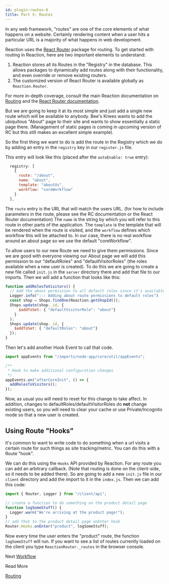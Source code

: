 ```yaml
---
id: plugin-routes-6
title: Part 5: Routes
---
```

    
In any web framework, "routes" are one of the core elements of what happens on a website. Certainly rendering content
when a user hits a particular URL is a majority of what happens in web development.

Reaction uses the [React Router](https://www.npmjs.com/package/react-router) package for routing. To get started with routing in Reaction, here are two important elements to understand:

1. Reaction stores all its Routes in the "Registry" in the database. This allows packages to dynamically add routes along with their functionality, and even override or remove existing routers.
2. The customized version of React Router is available globally as `Reaction.Router`.

For more in-depth coverage, consult the main Reaction documentation on [Routing](routing.md) and the [React Router documentation](https://reacttraining.com/react-router/web/guides/philosophy).

But we are going to keep it at its most simple and just add a single new route which will be available to anybody. Bee's
Knees wants to add the ubiquitous "About" page to their site and wants to show essentially a static page there.
(Management of static pages is coming in upcoming version of RC but this still makes an excellent simple example).

So the first thing we want to do is add the route in the Registry which we do by adding an entry in the `registry` key in
our `register.js` file.

This entry will look like this (placed after the `autoEnable: true` entry):

```js
  registry: [
    {
      route: "/about",
      name: "about",
      template: "aboutUs",
      workflow: "coreWorkflow"
    }
  ],
```

The `route` entry is the URL that will match the users URL. (for how to include parameters in the route, please see the RC documentation or the React Router documentation)
The `name` is the string by which you will refer to this route in other parts of the application. The `template` is the
template that will be rendered when the route is visited, and the `workflow` defines which workflow this will be attached to.
In our case, there is no real workflow around an about page so we use the default "coreWorkflow".

To allow users to our new Route we need to give them permissions. Since we are good with everyone viewing our About page  we will add this permission to our "defaultRoles" and "defaultVisitorRoles" (the roles available when a new user is created).
To do this we are going to create a new file called `init.js` in the `server` directory there and add that file to our imports. Then we
will add a function that looks like this:

```js
function addRolesToVisitors() {
  // Add the about permission to all default roles since it's available to all
  Logger.info("::: Adding about route permissions to default roles")
  const shop = Shops.findOne(Reaction.getShopId());
  Shops.update(shop._id, {
      $addToSet: { "defaultVisitorRole": "about"}
    }
  );
  Shops.update(shop._id, {
    $addToSet: { "defaultRoles": "about"}
  });
}
```

Then let's add another Hook Event to call that code.

```js
import appEvents from "/imports/node-app/core/util/appEvents";

/**
 * Hook to make additional configuration changes
 */
appEvents.on("afterCoreInit", () => {
  addRolesToVisitors();
});
```

Now, as usual you will need to reset for this change to take affect. In addition, changes to defaultRoles/defaultVisitorRoles
do **not** change existing users, so you will need to clear your cache or use Private/Incognito mode so that a new user is created.

## Using Route "Hooks"

It's common to want to write code to do something when a url visits a certain route for such things as site tracking/metric.
You can do this with a Route "hook".

We can do this using the `Hooks` API provided by Reaction. For any route you can add an arbitrary callback. (Note that
routing is done on the client-side, so it needs to be added there). So are going to add a new `init.js` file in our `client`
directory and add the import to it in the `index.js`. Then we can add this code:

```js
import { Router, Logger } from "/client/api";

// create a function to do something on the product detail page
function logSomeStuff() {
  Logger.warn("We're arriving at the product page!");
}
// add that to the product detail page onEnter hook
Router.Hooks.onEnter("product", logSomeStuff);
```

Now every time the user enters the "product" route, the function `logSomeStuff` will run. If you want to see a list
of routes currently loaded on the client you type `ReactionRouter._routes` in the browser console.

Next [Workflow](plugin-workflow-7.md)

Read More

[Routing](routing.md)